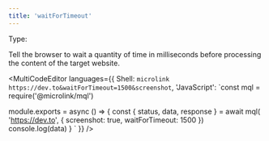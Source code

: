 ```yaml
---
title: 'waitForTimeout'
--- 
```


Type: <TypeContainer><Type children='<number>'/></TypeContainer><br/>

Tell the browser to wait a quantity of time in milliseconds before processing the content of the target website.

<MultiCodeEditor languages={{
  Shell: `microlink https://dev.to&waitForTimeout=1500&screenshot`,
  'JavaScript': `const mql = require('@microlink/mql')
 
module.exports = async () => {
  const { status, data, response } = await mql(
    'https://dev.to', { 
      screenshot: true,
      waitForTimeout: 1500
  })
  console.log(data)
}
  `
  }} 
/>
